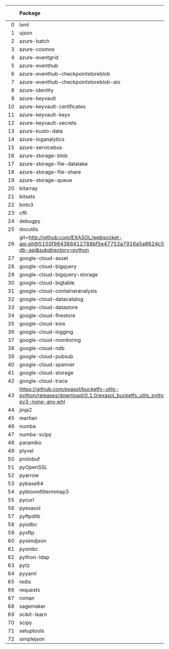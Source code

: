 <!-- markdown-link-check-disable -->

|    | Package                                                                                                                       | Version in 4.3.0     | Version in 5.0.0     | Status   |
|---:|:------------------------------------------------------------------------------------------------------------------------------|:---------------------|:---------------------|:---------|
|  0 | lxml                                                                                                                          | 4.7.1                | 4.9.1                | UPDATED  |
|  1 | ujson                                                                                                                         | 5.1.0                | 5.4.0                | UPDATED  |
|  2 | azure-batch                                                                                                                   | 11.0.0               | 11.0.0               |          |
|  3 | azure-cosmos                                                                                                                  | 4.2.0                | 4.2.0                |          |
|  4 | azure-eventgrid                                                                                                               | 4.7.1                | 4.7.1                |          |
|  5 | azure-eventhub                                                                                                                | 5.7.0                | 5.7.0                |          |
|  6 | azure-eventhub-checkpointstoreblob                                                                                            | 1.1.4                | 1.1.4                |          |
|  7 | azure-eventhub-checkpointstoreblob-aio                                                                                        | 1.1.4                | 1.1.4                |          |
|  8 | azure-identity                                                                                                                | 1.6.1                | 1.6.1                |          |
|  9 | azure-keyvault                                                                                                                | 4.1.0                | 4.1.0                |          |
| 10 | azure-keyvault-certificates                                                                                                   | 4.3.0                | 4.3.0                |          |
| 11 | azure-keyvault-keys                                                                                                           | 4.4.0                | 4.4.0                |          |
| 12 | azure-keyvault-secrets                                                                                                        | 4.3.0                | 4.3.0                |          |
| 13 | azure-kusto-data                                                                                                              | 2.3.2                | 2.3.2                |          |
| 14 | azure-loganalytics                                                                                                            | 0.1.1                | 0.1.1                |          |
| 15 | azure-servicebus                                                                                                              | 7.5.0                | 7.5.0                |          |
| 16 | azure-storage-blob                                                                                                            | 12.9.0               | 12.9.0               |          |
| 17 | azure-storage-file-datalake                                                                                                   | 12.5.0               | 12.5.0               |          |
| 18 | azure-storage-file-share                                                                                                      | 12.6.0               | 12.6.0               |          |
| 19 | azure-storage-queue                                                                                                           | 12.1.6               | 12.1.6               |          |
| 20 | bitarray                                                                                                                      | 2.3.5                | 2.3.5                |          |
| 21 | bitsets                                                                                                                       | 0.8.3                | 0.8.3                |          |
| 22 | boto3                                                                                                                         | 1.20.37              | 1.20.37              |          |
| 23 | cffi                                                                                                                          | 1.15.0               | 1.15.0               |          |
| 24 | debugpy                                                                                                                       | 1.5.1                | 1.5.1                |          |
| 25 | docutils                                                                                                                      | 0.18.1               | 0.18.1               |          |
| 26 | git+http://github.com/EXASOL/websocket-api.git@5150f964388412788bf5e47752a7916a5a8624c5#egg=exasol-db-api&subdirectory=python | No version specified | No version specified |          |
| 27 | google-cloud-asset                                                                                                            | 3.7.1                | 3.7.1                |          |
| 28 | google-cloud-bigquery                                                                                                         | 2.32.0               | 2.32.0               |          |
| 29 | google-cloud-bigquery-storage                                                                                                 | 2.11.0               | 2.11.0               |          |
| 30 | google-cloud-bigtable                                                                                                         | 2.4.0                | 2.4.0                |          |
| 31 | google-cloud-containeranalysis                                                                                                | 2.6.3                | 2.6.3                |          |
| 32 | google-cloud-datacatalog                                                                                                      | 3.6.2                | 3.6.2                |          |
| 33 | google-cloud-datastore                                                                                                        | 1.15.3               | 1.15.3               |          |
| 34 | google-cloud-firestore                                                                                                        | 2.3.4                | 2.3.4                |          |
| 35 | google-cloud-kms                                                                                                              | 2.10.1               | 2.10.1               |          |
| 36 | google-cloud-logging                                                                                                          | 2.7.0                | 2.7.0                |          |
| 37 | google-cloud-monitoring                                                                                                       | 2.8.0                | 2.8.0                |          |
| 38 | google-cloud-ndb                                                                                                              | 1.11.1               | 1.11.1               |          |
| 39 | google-cloud-pubsub                                                                                                           | 2.9.0                | 2.9.0                |          |
| 40 | google-cloud-spanner                                                                                                          | 3.12.1               | 3.12.1               |          |
| 41 | google-cloud-storage                                                                                                          | 2.0.0                | 2.0.0                |          |
| 42 | google-cloud-trace                                                                                                            | 1.5.1                | 1.5.1                |          |
| 43 | https://github.com/exasol/bucketfs-utils-python/releases/download/0.1.0/exasol_bucketfs_utils_python-0.1.0-py3-none-any.whl   | No version specified | No version specified |          |
| 44 | jinja2                                                                                                                        | 3.0.3                | 3.0.3                |          |
| 45 | martian                                                                                                                       | 1.4                  | 1.4                  |          |
| 46 | numba                                                                                                                         | 0.55.0               | 0.55.0               |          |
| 47 | numba-scipy                                                                                                                   | 0.3.0                | 0.3.0                |          |
| 48 | paramiko                                                                                                                      | 2.9.2                | 2.9.2                |          |
| 49 | plyvel                                                                                                                        | 1.4.0                | 1.4.0                |          |
| 50 | protobuf                                                                                                                      | 3.19.3               | 3.19.3               |          |
| 51 | pyOpenSSL                                                                                                                     | 21.0.0               | 21.0.0               |          |
| 52 | pyarrow                                                                                                                       | 6.0.1                | 6.0.1                |          |
| 53 | pybase64                                                                                                                      | 1.2.1                | 1.2.1                |          |
| 54 | pybloomfiltermmap3                                                                                                            | 0.5.5                | 0.5.5                |          |
| 55 | pycurl                                                                                                                        | 7.44.1               | 7.44.1               |          |
| 56 | pyexasol                                                                                                                      | 0.23.3               | 0.23.3               |          |
| 57 | pyftpdlib                                                                                                                     | 1.5.6                | 1.5.6                |          |
| 58 | pyodbc                                                                                                                        | 4.0.32               | 4.0.32               |          |
| 59 | pysftp                                                                                                                        | 0.2.9                | 0.2.9                |          |
| 60 | pysimdjson                                                                                                                    | 4.0.3                | 4.0.3                |          |
| 61 | pysmbc                                                                                                                        | 1.0.23               | 1.0.23               |          |
| 62 | python-ldap                                                                                                                   | 3.4.0                | 3.4.0                |          |
| 63 | pytz                                                                                                                          | 2021.3               | 2021.3               |          |
| 64 | pyyaml                                                                                                                        | 6.0                  | 6.0                  |          |
| 65 | redis                                                                                                                         | 4.1.0                | 4.1.0                |          |
| 66 | requests                                                                                                                      | 2.27.1               | 2.27.1               |          |
| 67 | roman                                                                                                                         | 3.3                  | 3.3                  |          |
| 68 | sagemaker                                                                                                                     | 2.72.3               | 2.72.3               |          |
| 69 | scikit-learn                                                                                                                  | 1.0.2                | 1.0.2                |          |
| 70 | scipy                                                                                                                         | 1.6.2                | 1.6.2                |          |
| 71 | setuptools                                                                                                                    | 60.5.0               | 60.5.0               |          |
| 72 | simplejson                                                                                                                    | 3.17.6               | 3.17.6               |          |